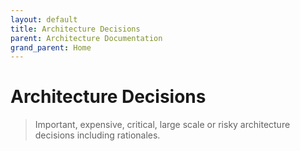 ```yaml
---
layout: default
title: Architecture Decisions
parent: Architecture Documentation
grand_parent: Home
---
```


# Architecture Decisions

> Important, expensive, critical, large scale or risky architecture decisions including rationales.